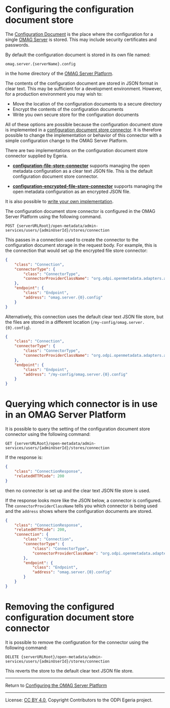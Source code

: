 <!-- SPDX-License-Identifier: CC-BY-4.0 -->
<!-- Copyright Contributors to the ODPi Egeria project 2020. -->

# Configuring the configuration document store

The [Configuration Document](../concepts/configuration-document.md)
is the place where the configuration for a single [OMAG Server](../concepts/omag-server.md)
is stored.  This may include security certificates and passwords.

By default the configuration document is stored in its own file named:

```
omag.server.{serverName}.config
```
in the home directory of the [OMAG Server Platform](../concepts/omag-server-platform.md).

The contents of the configuration document are stored in JSON format
in clear text.
This may be sufficient for a development environment.  However, for
a production environment you may wish to:

* Move the location of the configuration documents to a secure directory
* Encrypt the contents of the configuration documents
* Write you own secure store for the configuration documents

All of these options are possible because the configuration document
store is implemented in a
[configuration document store connector](../concepts/configuration-document-store-connector.md).
It is therefore possible to change the implementation or behavior
of this connector with a simple configuration change to the
OMAG Server Platform.

There are two implementations on the configuration document store connector
supplied by Egeria.

* **[configuration-file-store-connector](../../../adapters/open-connectors/configuration-store-connectors/configuration-file-store-connector)** supports managing the
open metadata configuration as a clear text JSON file.
This is the default configuration document store connector.

* **[configuration-encrypted-file-store-connector](../../../adapters/open-connectors/configuration-store-connectors/configuration-encrypted-file-store-connector)** supports managing
the open metadata configuration as an encrypted JSON file.

It is also possible to [write your own implementation](../../../adapters/open-connectors/configuration-store-connectors).

The configuration document store connector is configured in the OMAG Server Platform
using the following command.

```
POST {serverURLRoot}/open-metadata/admin-services/users/{adminUserId}/stores/connection
```
This passes in a connection used to create the connector to the configuration document storage
in the request body.  For example, this is the connection that would
set up the encrypted file store connector:
```json
{
    "class": "Connection",
    "connectorType": {
        "class": "ConnectorType",
        "connectorProviderClassName": "org.odpi.openmetadata.adapters.adminservices.configurationstore.encryptedfile.EncryptedFileBasedServerConfigStoreProvider"
    },
    "endpoint": {
        "class": "Endpoint",
        "address": "omag.server.{0}.config"
    }
}
```
Alternatively, this connection uses the default clear text JSON file store, but the files
are stored in a different location (`/my-config/omag.server.{0}.config`).

```json
{
    "class": "Connection",
    "connectorType": {
        "class": "ConnectorType",
        "connectorProviderClassName": "org.odpi.openmetadata.adapters.adminservices.configurationstore.file.FileBasedServerConfigStoreProvider"
    },
    "endpoint": {
        "class": "Endpoint",
        "address": "/my-config/omag.server.{0}.config"
    }
}
```

# Querying which connector is in use in an OMAG Server Platform

It is possible to query the setting of the configuration document store connector
using the following command:

```
GET {serverURLRoot}/open-metadata/admin-services/users/{adminUserId}/stores/connection
```

If the response is:
```json
{
    "class": "ConnectionResponse",
    "relatedHTTPCode": 200
}
```
then no connector is set up and the clear text JSON file store is used.

If the response looks more like the JSON below, a connector is configured.  The
`connectorProviderClassName` tells you which connector is being used and the `address` shows where the
configuration documents are stored.

```json
{
    "class": "ConnectionResponse",
    "relatedHTTPCode": 200,
    "connection": {
        "class": "Connection",
        "connectorType": {
            "class": "ConnectorType",
            "connectorProviderClassName": "org.odpi.openmetadata.adapters.adminservices.configurationstore.encryptedfile.EncryptedFileBasedServerConfigStoreProvider"
        },
        "endpoint": {
            "class": "Endpoint",
            "address": "omag.server.{0}.config"
        }
    }
}
```

# Removing the configured configuration document store connector

It is possible to remove the configuration for the connector using
the following command:

```
DELETE {serverURLRoot}/open-metadata/admin-services/users/{adminUserId}/stores/connection
```

This reverts the store to the default clear text JSON file store.

----
Return to [Configuring the OMAG Server Platform](configuring-the-omag-server-platform.md)

----
License: [CC BY 4.0](https://creativecommons.org/licenses/by/4.0/),
Copyright Contributors to the ODPi Egeria project.